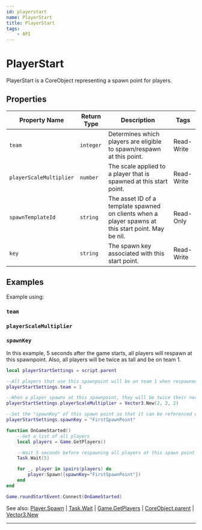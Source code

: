 ```yaml
---
id: playerstart
name: PlayerStart
title: PlayerStart
tags:
    - API
---
```


# PlayerStart

PlayerStart is a CoreObject representing a spawn point for players.

## Properties

| Property Name | Return Type | Description | Tags |
| -------- | ----------- | ----------- | ---- |
| `team` | `integer` | Determines which players are eligible to spawn/respawn at this point. | Read-Write |
| `playerScaleMultiplier` | `number` | The scale applied to a player that is spawned at this start point. | Read-Write |
| `spawnTemplateId` | `string` | The asset ID of a template spawned on clients when a player spawns at this start point. May be nil. | Read-Only |
| `key` | `string` | The spawn key associated with this start point. | Read-Write |

## Examples

Example using:

### `team`

### `playerScaleMultiplier`

### `spawnKey`

In this example, 5 seconds after the game starts, all players will respawn at this spawnpoint. Also, all players will be twice as tall and be on team 1.

```lua
local playerStartSettings = script.parent

--All players that use this spawnpoint will be on team 1 when respawned
playerStartSettings.team = 1

--When a player spawns at this spawnpoint, they will be twice their normal size
playerStartSettings.playerScaleMultiplier = Vector3.New(2, 2, 2)

--Set the "spawnKey" of this spawn point so that it can be referenced when a player respawns
playerStartSettings.spawnKey = "FirstSpawnPoint"

function OnGameStarted()
    --Get a list of all players
    local players = Game.GetPlayers()

    --Wait 5 seconds before respawning all players at this spawn point
    Task.Wait(5)

    for _, player in ipairs(players) do
        player:Spawn({spawnKey="FirstSpawnPoint"})
    end
end

Game.roundStartEvent:Connect(OnGameStarted)
```

See also: [Player.Spawn](player.md) | [Task.Wait](task.md) | [Game.GetPlayers](game.md) | [CoreObject.parent](coreobject.md) | [Vector3.New](vector3.md)

---
